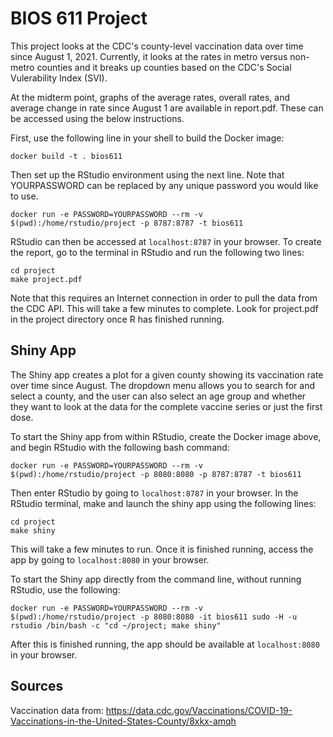 BIOS 611 Project
=================

This project looks at the CDC's county-level vaccination data over time since August 1, 2021. Currently, it looks at the rates in metro versus non-metro counties and it breaks up counties based on the CDC's Social Vulerability Index (SVI).

At the midterm point, graphs of the average rates, overall rates, and average change in rate since August 1 are available in report.pdf. These can be accessed using the below instructions.

First, use the following line in your shell to build the Docker image:

```
docker build -t . bios611
```

Then set up the RStudio environment using the next line. Note that YOURPASSWORD can be replaced by any unique password you would like to use.

```
docker run -e PASSWORD=YOURPASSWORD --rm -v $(pwd):/home/rstudio/project -p 8787:8787 -t bios611
```

RStudio can then be accessed at `localhost:8787` in your browser. To create the report, go to the terminal in RStudio and run the following two lines:

```
cd project
make project.pdf
```

Note that this requires an Internet connection in order to pull the data from the CDC API. This will take a few minutes to complete. Look for project.pdf in the project directory once R has finished running.

## Shiny App

The Shiny app creates a plot for a given county showing its vaccination rate over time since August. The dropdown menu allows you to search for and select a county, and the user can also select an age group and whether they want to look at the data for the complete vaccine series or just the first dose.


To start the Shiny app from within RStudio, create the Docker image above, and begin RStudio with the following bash command:

```
docker run -e PASSWORD=YOURPASSWORD --rm -v $(pwd):/home/rstudio/project -p 8080:8080 -p 8787:8787 -t bios611
```

Then enter RStudio by going to `localhost:8787` in your browser. In the RStudio terminal, make and launch the shiny app using the following lines:

```
cd project
make shiny
```

This will take a few minutes to run. Once it is finished running, access the app by going to `localhost:8080` in your browser.

To start the Shiny app directly from the command line, without running RStudio, use the following:

```
docker run -e PASSWORD=YOURPASSWORD --rm -v $(pwd):/home/rstudio/project -p 8080:8080 -it bios611 sudo -H -u rstudio /bin/bash -c "cd ~/project; make shiny"
```

After this is finished running, the app should be available at `localhost:8080` in your browser.

## Sources

Vaccination data from: https://data.cdc.gov/Vaccinations/COVID-19-Vaccinations-in-the-United-States-County/8xkx-amqh
